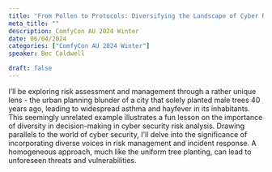 ```yaml
---
title: "From Pollen to Protocols: Diversifying the Landscape of Cyber Risk."
meta_title: ""
description: ComfyCon AU 2024 Winter
date: 06/04/2024
categories: ["ComfyCon AU 2024 Winter"]
speaker: Bec Caldwell

draft: false
---
```

I’ll be exploring risk assessment and management through a rather unique lens - the urban planning blunder of a city that solely planted male trees 40 years ago, leading to widespread asthma and hayfever in its inhabitants. This seemingly unrelated example illustrates a fun lesson on the importance of diversity in decision-making in cyber security risk analysis.
Drawing parallels to the world of cyber security, I'll delve into the significance of incorporating diverse voices in risk management and incident response. A homogeneous approach, much like the uniform tree planting, can lead to unforeseen threats and vulnerabilities.
